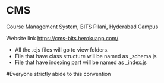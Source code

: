 # CMS
Course Management System, BITS Pilani, Hyderabad Campus

Website link https://cms-bits.herokuapp.com/

* All the .ejs files will go to view folders.
* File that have class structure will be named as _schema.js
* File that have indexing part will be named as _index.js

#Everyone strictly abide to this convention
